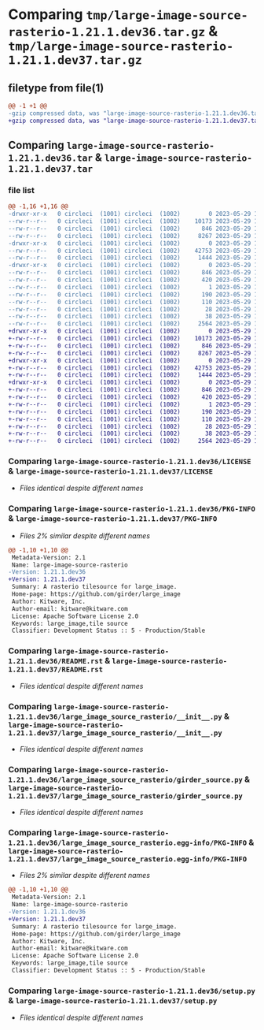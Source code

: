 # Comparing `tmp/large-image-source-rasterio-1.21.1.dev36.tar.gz` & `tmp/large-image-source-rasterio-1.21.1.dev37.tar.gz`

## filetype from file(1)

```diff
@@ -1 +1 @@
-gzip compressed data, was "large-image-source-rasterio-1.21.1.dev36.tar", last modified: Mon May 29 18:07:37 2023, max compression
+gzip compressed data, was "large-image-source-rasterio-1.21.1.dev37.tar", last modified: Mon May 29 18:12:26 2023, max compression
```

## Comparing `large-image-source-rasterio-1.21.1.dev36.tar` & `large-image-source-rasterio-1.21.1.dev37.tar`

### file list

```diff
@@ -1,16 +1,16 @@
-drwxr-xr-x   0 circleci  (1001) circleci  (1002)        0 2023-05-29 18:07:37.456907 large-image-source-rasterio-1.21.1.dev36/
--rw-r--r--   0 circleci  (1001) circleci  (1002)    10173 2023-05-29 18:07:37.000000 large-image-source-rasterio-1.21.1.dev36/LICENSE
--rw-r--r--   0 circleci  (1001) circleci  (1002)      846 2023-05-29 18:07:37.456907 large-image-source-rasterio-1.21.1.dev36/PKG-INFO
--rw-r--r--   0 circleci  (1001) circleci  (1002)     8267 2023-05-29 18:07:37.000000 large-image-source-rasterio-1.21.1.dev36/README.rst
-drwxr-xr-x   0 circleci  (1001) circleci  (1002)        0 2023-05-29 18:07:37.456907 large-image-source-rasterio-1.21.1.dev36/large_image_source_rasterio/
--rw-r--r--   0 circleci  (1001) circleci  (1002)    42753 2023-05-29 18:06:03.000000 large-image-source-rasterio-1.21.1.dev36/large_image_source_rasterio/__init__.py
--rw-r--r--   0 circleci  (1001) circleci  (1002)     1444 2023-05-29 18:06:03.000000 large-image-source-rasterio-1.21.1.dev36/large_image_source_rasterio/girder_source.py
-drwxr-xr-x   0 circleci  (1001) circleci  (1002)        0 2023-05-29 18:07:37.456907 large-image-source-rasterio-1.21.1.dev36/large_image_source_rasterio.egg-info/
--rw-r--r--   0 circleci  (1001) circleci  (1002)      846 2023-05-29 18:07:37.000000 large-image-source-rasterio-1.21.1.dev36/large_image_source_rasterio.egg-info/PKG-INFO
--rw-r--r--   0 circleci  (1001) circleci  (1002)      420 2023-05-29 18:07:37.000000 large-image-source-rasterio-1.21.1.dev36/large_image_source_rasterio.egg-info/SOURCES.txt
--rw-r--r--   0 circleci  (1001) circleci  (1002)        1 2023-05-29 18:07:37.000000 large-image-source-rasterio-1.21.1.dev36/large_image_source_rasterio.egg-info/dependency_links.txt
--rw-r--r--   0 circleci  (1001) circleci  (1002)      190 2023-05-29 18:07:37.000000 large-image-source-rasterio-1.21.1.dev36/large_image_source_rasterio.egg-info/entry_points.txt
--rw-r--r--   0 circleci  (1001) circleci  (1002)      110 2023-05-29 18:07:37.000000 large-image-source-rasterio-1.21.1.dev36/large_image_source_rasterio.egg-info/requires.txt
--rw-r--r--   0 circleci  (1001) circleci  (1002)       28 2023-05-29 18:07:37.000000 large-image-source-rasterio-1.21.1.dev36/large_image_source_rasterio.egg-info/top_level.txt
--rw-r--r--   0 circleci  (1001) circleci  (1002)       38 2023-05-29 18:07:37.456907 large-image-source-rasterio-1.21.1.dev36/setup.cfg
--rw-r--r--   0 circleci  (1001) circleci  (1002)     2564 2023-05-29 18:06:03.000000 large-image-source-rasterio-1.21.1.dev36/setup.py
+drwxr-xr-x   0 circleci  (1001) circleci  (1002)        0 2023-05-29 18:12:26.134945 large-image-source-rasterio-1.21.1.dev37/
+-rw-r--r--   0 circleci  (1001) circleci  (1002)    10173 2023-05-29 18:12:25.000000 large-image-source-rasterio-1.21.1.dev37/LICENSE
+-rw-r--r--   0 circleci  (1001) circleci  (1002)      846 2023-05-29 18:12:26.130946 large-image-source-rasterio-1.21.1.dev37/PKG-INFO
+-rw-r--r--   0 circleci  (1001) circleci  (1002)     8267 2023-05-29 18:12:25.000000 large-image-source-rasterio-1.21.1.dev37/README.rst
+drwxr-xr-x   0 circleci  (1001) circleci  (1002)        0 2023-05-29 18:12:26.130946 large-image-source-rasterio-1.21.1.dev37/large_image_source_rasterio/
+-rw-r--r--   0 circleci  (1001) circleci  (1002)    42753 2023-05-29 18:10:32.000000 large-image-source-rasterio-1.21.1.dev37/large_image_source_rasterio/__init__.py
+-rw-r--r--   0 circleci  (1001) circleci  (1002)     1444 2023-05-29 18:10:32.000000 large-image-source-rasterio-1.21.1.dev37/large_image_source_rasterio/girder_source.py
+drwxr-xr-x   0 circleci  (1001) circleci  (1002)        0 2023-05-29 18:12:26.130946 large-image-source-rasterio-1.21.1.dev37/large_image_source_rasterio.egg-info/
+-rw-r--r--   0 circleci  (1001) circleci  (1002)      846 2023-05-29 18:12:26.000000 large-image-source-rasterio-1.21.1.dev37/large_image_source_rasterio.egg-info/PKG-INFO
+-rw-r--r--   0 circleci  (1001) circleci  (1002)      420 2023-05-29 18:12:26.000000 large-image-source-rasterio-1.21.1.dev37/large_image_source_rasterio.egg-info/SOURCES.txt
+-rw-r--r--   0 circleci  (1001) circleci  (1002)        1 2023-05-29 18:12:26.000000 large-image-source-rasterio-1.21.1.dev37/large_image_source_rasterio.egg-info/dependency_links.txt
+-rw-r--r--   0 circleci  (1001) circleci  (1002)      190 2023-05-29 18:12:26.000000 large-image-source-rasterio-1.21.1.dev37/large_image_source_rasterio.egg-info/entry_points.txt
+-rw-r--r--   0 circleci  (1001) circleci  (1002)      110 2023-05-29 18:12:26.000000 large-image-source-rasterio-1.21.1.dev37/large_image_source_rasterio.egg-info/requires.txt
+-rw-r--r--   0 circleci  (1001) circleci  (1002)       28 2023-05-29 18:12:26.000000 large-image-source-rasterio-1.21.1.dev37/large_image_source_rasterio.egg-info/top_level.txt
+-rw-r--r--   0 circleci  (1001) circleci  (1002)       38 2023-05-29 18:12:26.134945 large-image-source-rasterio-1.21.1.dev37/setup.cfg
+-rw-r--r--   0 circleci  (1001) circleci  (1002)     2564 2023-05-29 18:10:32.000000 large-image-source-rasterio-1.21.1.dev37/setup.py
```

### Comparing `large-image-source-rasterio-1.21.1.dev36/LICENSE` & `large-image-source-rasterio-1.21.1.dev37/LICENSE`

 * *Files identical despite different names*

### Comparing `large-image-source-rasterio-1.21.1.dev36/PKG-INFO` & `large-image-source-rasterio-1.21.1.dev37/PKG-INFO`

 * *Files 2% similar despite different names*

```diff
@@ -1,10 +1,10 @@
 Metadata-Version: 2.1
 Name: large-image-source-rasterio
-Version: 1.21.1.dev36
+Version: 1.21.1.dev37
 Summary: A rasterio tilesource for large_image.
 Home-page: https://github.com/girder/large_image
 Author: Kitware, Inc.
 Author-email: kitware@kitware.com
 License: Apache Software License 2.0
 Keywords: large_image,tile source
 Classifier: Development Status :: 5 - Production/Stable
```

### Comparing `large-image-source-rasterio-1.21.1.dev36/README.rst` & `large-image-source-rasterio-1.21.1.dev37/README.rst`

 * *Files identical despite different names*

### Comparing `large-image-source-rasterio-1.21.1.dev36/large_image_source_rasterio/__init__.py` & `large-image-source-rasterio-1.21.1.dev37/large_image_source_rasterio/__init__.py`

 * *Files identical despite different names*

### Comparing `large-image-source-rasterio-1.21.1.dev36/large_image_source_rasterio/girder_source.py` & `large-image-source-rasterio-1.21.1.dev37/large_image_source_rasterio/girder_source.py`

 * *Files identical despite different names*

### Comparing `large-image-source-rasterio-1.21.1.dev36/large_image_source_rasterio.egg-info/PKG-INFO` & `large-image-source-rasterio-1.21.1.dev37/large_image_source_rasterio.egg-info/PKG-INFO`

 * *Files 2% similar despite different names*

```diff
@@ -1,10 +1,10 @@
 Metadata-Version: 2.1
 Name: large-image-source-rasterio
-Version: 1.21.1.dev36
+Version: 1.21.1.dev37
 Summary: A rasterio tilesource for large_image.
 Home-page: https://github.com/girder/large_image
 Author: Kitware, Inc.
 Author-email: kitware@kitware.com
 License: Apache Software License 2.0
 Keywords: large_image,tile source
 Classifier: Development Status :: 5 - Production/Stable
```

### Comparing `large-image-source-rasterio-1.21.1.dev36/setup.py` & `large-image-source-rasterio-1.21.1.dev37/setup.py`

 * *Files identical despite different names*

